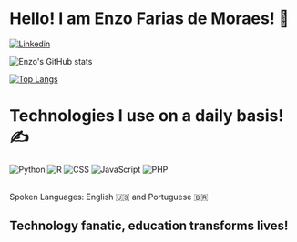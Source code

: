 # Hello! I am Enzo Farias de Moraes! 👋

[![Linkedin](https://img.shields.io/badge/LinkedIn-0077B5?style=for-the-badge&logo=linkedin&logoColor=white)](
https://www.linkedin.com/in/enzo-farias-de-moraes-488356224)


![Enzo's GitHub stats](https://github-readme-stats.vercel.app/api?username=EnzoMoraes-full&show_icons=true&theme=synthwave)

[![Top Langs](https://github-readme-stats.vercel.app/api/top-langs/?username=EnzoMoraes-full&layout=compact)](https://github.com/anuraghazra/github-readme-stats)
# Technologies I use on a daily basis! ✍️

<div style="display: inline_block">
    <img align="center" alt="Python" src="https://img.shields.io/badge/Python-14354C?style=for-the-badge&logo=python&logoColor=white">
    <img align="center" alt="R" src="https://img.shields.io/badge/R-276DC3?style=for-the-badge&logo=r&logoColor=white">
     <img align="center" alt="CSS" src="https://img.shields.io/badge/CSS3-1572B6?style=for-the-badge&logo=css3&logoColor=white">
      <img align="center" alt="JavaScript" src="https://img.shields.io/badge/JavaScript-F7DF1E?style=for-the-badge&logo=javascript&logoColor=black"> 
      <img align="center" alt="PHP" src="https://img.shields.io/badge/PHP-777BB4?style=for-the-badge&logo=php&logoColor=white">
</div><br>


 Spoken Languages: English 🇺🇸 and Portuguese 🇧🇷

## Technology fanatic, education transforms lives!

